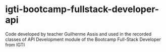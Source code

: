 # igti-bootcamp-fullstack-developer-api
Code developed by teacher Guilherme Assis and used in the recorded classes of API Development module of the Bootcamp Full-Stack Developer from IGTI
